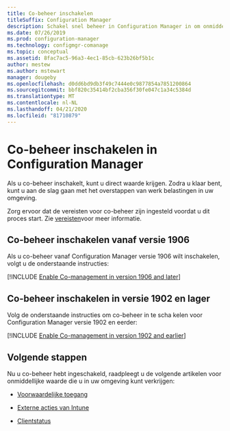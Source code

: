 ```yaml
---
title: Co-beheer inschakelen
titleSuffix: Configuration Manager
description: Schakel snel beheer in Configuration Manager in om onmiddellijke waarde te verkrijgen.
ms.date: 07/26/2019
ms.prod: configuration-manager
ms.technology: configmgr-comanage
ms.topic: conceptual
ms.assetid: 8fac7ac5-96a3-4ec1-85cb-623b26bf5b1c
author: mestew
ms.author: mstewart
manager: dougeby
ms.openlocfilehash: d0dd6bd9db3f49c7444e0c9877854a7851200864
ms.sourcegitcommit: bbf820c35414bf2cba356f30fe047c1a34c5384d
ms.translationtype: MT
ms.contentlocale: nl-NL
ms.lasthandoff: 04/21/2020
ms.locfileid: "81710879"
---
```

# <a name="how-to-enable-co-management-in-configuration-manager"></a>Co-beheer inschakelen in Configuration Manager

Als u co-beheer inschakelt, kunt u direct waarde krijgen. Zodra u klaar bent, kunt u aan de slag gaan met het overstappen van werk belastingen in uw omgeving.

Zorg ervoor dat de vereisten voor co-beheer zijn ingesteld voordat u dit proces start. Zie [vereisten](overview.md#prerequisites)voor meer informatie.

## <a name="enable-co-management-starting-in-version-1906"></a>Co-beheer inschakelen vanaf versie 1906

Als u co-beheer vanaf Configuration Manager versie 1906 wilt inschakelen, volgt u de onderstaande instructies:

[!INCLUDE [Enable Co-management in version 1906 and later](includes/enable-co-management-1906-and-higher.md)]

## <a name="enable-co-management-in-version-1902-and-earlier"></a>Co-beheer inschakelen in versie 1902 en lager

Volg de onderstaande instructies om co-beheer in te scha kelen voor Configuration Manager versie 1902 en eerder:

[!INCLUDE [Enable Co-management in version 1902 and earlier](includes/enable-co-management-1902-and-earlier.md)]

## <a name="next-steps"></a>Volgende stappen

Nu u co-beheer hebt ingeschakeld, raadpleegt u de volgende artikelen voor onmiddellijke waarde die u in uw omgeving kunt verkrijgen:

- [Voorwaardelijke toegang](quickstart-conditional-access.md)  

- [Externe acties van Intune](quickstart-remote-actions.md)  

- [Clientstatus](quickstart-client-health.md)  
